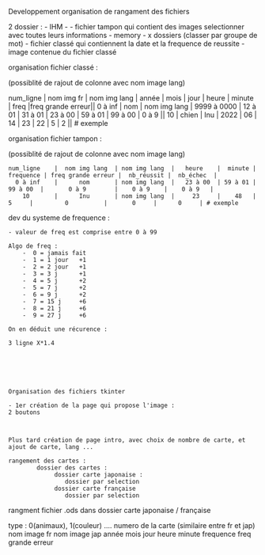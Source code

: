 



Developpement organisation de rangament des fichiers


2 dossier : 
    - IHM
        -
        - fichier tampon qui contient des images selectionner avec toutes leurs informations
    - memory
        - x dossiers (classer par groupe de mot)
            - fichier classé qui contiennent la date et la frequence de reussite
            - image contenue du fichier classé
        

organisation fichier classé :

(possiblité de rajout de colonne avec nom image lang)

  num_ligne | nom img fr | nom img lang |    année    |  mois   |  jour   |  heure  | minute  |   freq  |freq grande erreur||
  0 à inf   |	nom	     | nom img lang | 9999 à 0000 | 12 à 01 | 31 à 01 | 23 à 00 | 59 à 01 | 99 à 00 |       0 à 9      ||
      10    |   chien    |     Inu      |    2022     |   06    |    14   |    23   |    22   |     5   |       2          || # exemple

organisation fichier tampon :

(possiblité de rajout de colonne avec nom image lang)

    num_ligne    |	nom	img lang  |	nom	img lang  |   heure    |  minute | frequence | freq grande erreur |  nb_réussit |  nb_échec  |
      0 à inf    |	    nom	      |	nom	img lang  |   23 à 00  | 59 à 01 |  99 à 00  |       0 à 9        |    0 à 9    |    0 à 9   |
        10       |	    Inu	      |	nom	img lang  |     23     |    48   |     5     |         0          |       0     |      0     | # exemple



dev du systeme de frequence :

    - valeur de freq est comprise entre 0 à 99
        
    Algo de freq :
        -  0 = jamais fait 
        -  1 = 1 jour   +1
        -  2 = 2 jour   +1
        -  3 = 3 j      +1
        -  4 = 5 j      +2
        -  5 = 7 j      +2
        -  6 = 9 j      +2
        -  7 = 15 j     +6
        -  8 = 21 j     +6
        -  9 = 27 j     +6

    On en déduit une récurence :

    3 ligne X*1.4
    





    Organisation des fichiers tkinter

    - 1er création de la page qui propose l'image :
    2 boutons



    Plus tard création de page intro, avec choix de nombre de carte, et ajout de carte, lang ...

    rangement des cartes :
            dossier des cartes :
                 dossier carte japonaise :
                    dossier par selection
                 dossier carte française 
                    dossier par selection


rangment fichier .ods dans dossier carte japonaise / française

type : 0(animaux), 1(couleur) ....
numero de la carte (similaire entre fr et jap)
nom image fr
nom image jap
année
mois
jour 
heure
minute 
frequence
freq grande erreur